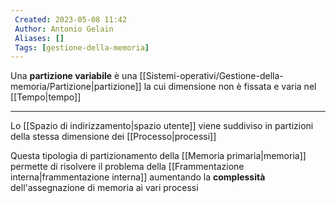 ```yaml
---
 Created: 2023-05-08 11:42
 Author: Antonio Gelain
 Aliases: []
 Tags: [gestione-della-memoria]
---
```


Una **partizione variabile** è una [[Sistemi-operativi/Gestione-della-memoria/Partizione|partizione]] la cui dimensione non è fissata e varia nel [[Tempo|tempo]]

---

Lo [[Spazio di indirizzamento|spazio utente]] viene suddiviso in partizioni della stessa dimensione dei [[Processo|processi]]

Questa tipologia di partizionamento della [[Memoria primaria|memoria]] permette di risolvere il problema della [[Frammentazione interna|frammentazione interna]] aumentando la **complessità** dell'assegnazione di memoria ai vari processi